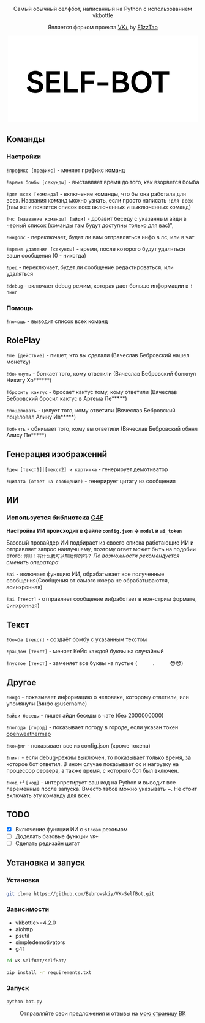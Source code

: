 <p align="center">Самый обычный селфбот, написанный на Python с использованием vkbottle</p>

<p align="center">Является форком проекта <a href="https://github.com/F1zzTao/vkplus">VK+</a> by <a href="https://vk.com/f1zztao">F1zzTao</a></p>

<p align="center"><img alt="image" src="pictures/image.png" /></p>

## Команды

### Настройки

`!префикс [префикс]` - меняет префикс команд

`!время бомбы [секунды]` - выставляет время до того, как взорвется бомба

`!для всех [команда]` - включение команды, что бы она работала для всех. Названия команд можно узнать, если просто написать `!для всех` (там же и появится список всех включенных и выключенных команд)

`!чс [название команды] [айди]` - добавит беседу с указанным айди в черный список (команды там будут доступны только для вас)",

`!инфолс` - переключает, будет ли вам отправляться инфо в лс, или в чат

`!время удаления [секунды]` - время, после которого будут удаляться ваши сообщения (0 - никогда)

`!ред` - переключает, будет ли сообщение редактироваться, или удаляться

`!debug` - включает debug режим, которая даст больше информации в `!пинг`

### Помощь

`!помощь` - выводит список всех команд

## RolePlay

`!me [действие]` - пишет, что вы сделали (Вячеслав Бебровский нашел монетку)

`!бонкнуть` - бонкает того, кому ответили (Вячеслав Бебровский бонкнул Никиту Хо**\*\***)

`!бросить кактус` - бросает кактус тому, кому ответили (Вячеслав Бебровский бросил кактус в Артема Ле**\***)

`!поцеловать` - целует того, кому ответили (Вячеслав Бебровский поцеловал Алину Ив**\***)

`!обнять` - обнимает того, кому вы ответили (Вячеслав Бебровский обнял Алису Пе**\***)

## Генерация изображений

`!дем [текст1]|[текст2] и картинка` - генерирует демотиватор

`!цитата (ответ на сообщение)` - генерирует цитату из сообщения

## ИИ

### Используется библиотека [G4F](https://github.com/xtekky/gpt4free)
**Настройка ИИ происходит в файле `config.json` -> `model` и `ai_token`**

Базовый провайдер ИИ подбирает из своего списка работающие ИИ и отправляет запрос наилучшему, поэтому ответ может быть на подобии этого: `你好！有什么我可以帮助你的吗？`
*По возможности рекомендуется сменить оператора*

`!ai` - включает функцию ИИ, обрабатывает все полученные сообщения(Сообщения от самого юзера не обрабатываются, асинхронная)

`!ai [текст]` - отправляет сообщение ии(работает в нон-стрим формате, синхронная)

## Текст

`!бомба [текст]` - создаёт бомбу с указанным текстом

`!рандом [текст]` - меняет КеЙс каждой буквы на случайный

`!пустое [текст]` - заменяет все буквы на пустые (⠀⠀⠀⠀.⠀⠀⠀⠀😳😳)

## Другое

`!инфо` - показывает информацию о человеке, которому ответили, или упомянули (!инфо @username)

`!айди беседы` - пишет айди беседы в чате (без 2000000000)

`!погода [город]` - показывает погоду в городе, если указан токен [openweathermap](https://openweathermap.org/api)

`!конфиг` - показывает все из config.json (кроме токена)

`!пинг` - если debug-режим выключен, то показывает только время, за которое бот ответил. В ином случае показывает ос и нагрузку на процессор сервера, а также время, с которого бот был включен.

`!код` ↵
`[код]` - интерпретирует ваш код на Python и выводит все переменные после запуска. Вместо табов можно указывать ~. Не стоит включать эту команду для всех.

## TODO

- [X] Включение функции ИИ с `stream` режимом
- [ ] Доделать базовые функции `VK+`
- [ ] Сделать редизайн цитат
## Установка и запуск

### Установка

```bash
git clone https://github.com/Bebrowskiy/VK-SelfBot.git
```

### Зависимости

- vkbottle>=4.2.0
- aiohttp
- psutil
- simpledemotivators
- g4f

```bash
cd VK-SelfBot/selfBot/
```

```bash
pip install -r requirements.txt
```

### Запуск

```bash
python bot.py
```

<p align="center">Отправляйте свои предложения и отзывы на <a href="https://vk.com/bebrow2021">мою страницу ВК</a></p>
